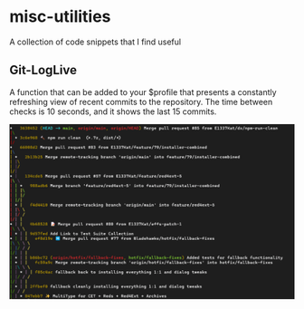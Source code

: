 # misc-utilities
A collection of code snippets that I find useful

## Git-LogLive
A function that can be added to your $profile that presents a constantly refreshing view of recent commits to the repository.
The time between checks is 10 seconds, and it shows the last 15 commits.


![Git-GoLive output](/images/Git-GoLive.png)
